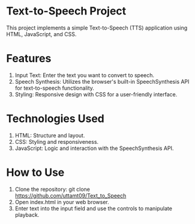 # Text-to-Speech Project
  This project implements a simple Text-to-Speech (TTS) application using HTML, JavaScript, and CSS.

# Features
  1. Input Text: Enter the text you want to convert to speech.
  2. Speech Synthesis: Utilizes the browser's built-in SpeechSynthesis API for text-to-speech functionality.
  3. Styling: Responsive design with CSS for a user-friendly interface.

# Technologies Used
  1. HTML: Structure and layout.
  2. CSS: Styling and responsiveness.
  3. JavaScript: Logic and interaction with the SpeechSynthesis API.

# How to Use
  1. Clone the repository: git clone https://github.com/uttamt09/Text_to_Speech
  2. Open index.html in your web browser.
  3. Enter text into the input field and use the controls to manipulate playback.
